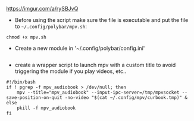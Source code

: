 https://imgur.com/a/rySBJvQ

- Before using the script make sure the file is executable and put the file to `~/.config/polybar/mpv.sh`:
```
chmod +x mpv.sh
```
- Create a new module in '~/.config/polybar/config.ini'
```

```

- create a wrapper script to launch mpv with a custom title to avoid triggering the module if you play videos, etc..
```
#!/bin/bash
if ! pgrep -f mpv_audiobook > /dev/null; then
    mpv --title="mpv_audiobook" --input-ipc-server=/tmp/mpvsocket --save-position-on-quit -no-video "$(cat ~/.config/mpv/curbook.tmp)" &
else
    pkill -f mpv_audiobook
fi
```
